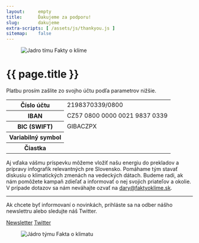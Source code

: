 ```yaml
---
layout:     empty
title:      Ďakujeme za podporu!
slug:       dakujeme
extra-scripts: [ /assets/js/thankyou.js ]
sitemap:    false
---
```

<div class="section">
    <div class="container clearfix">
        <figure class="d-none d-md-block float-right w-50 ml-4">
            <img src="/assets-local/team/fakta-tym.jpg" class="rounded w-100" alt="Jadro tímu Fakty o klíme"/>
        </figure>
        <h1>{{ page.title }}</h1>
        <div class="payment-box">
            <p class="lead">Platbu prosím zašlite zo svojho účtu podľa parametrov nižšie.</p>
            <table id="payment-table" class="lead">
            <tr>
                <th>Číslo účtu</th>
                <td>2198370339/0800</td>
            </tr>
            <tr>
                <th>IBAN</th>
                <td>CZ57 0800 0000 0021 9837 0339</td>
            </tr>
            <tr>
                <th>BIC (SWIFT)</th>
                <td>GIBACZPX</td>
            </tr>
            <tr>
                <th>Variabilný symbol</th>
                <td id="vs"></td>
            </tr>
            <tr>
                <th>Čiastka</th>
                <td><span id="amount"></span></td>
            </tr>
            </table>
        </div>
        <p class="lead">Aj vďaka vášmu príspevku môžeme vložiť našu energiu do prekladov a prípravy infografík relevantných pre Slovensko. Pomáhame tým stavať diskusiu o klimatických zmenách na vedeckých dátach. Budeme radi, ak nám pomôžete kampaň zdieľať a informovať o nej svojich priateľov a okolie. V prípade dotazov sa nám neváhajte ozvať na <a href="mailto:dary@faktyoklime.sk" title="Kontaktná adresa pre darcov">dary@faktyoklime.sk</a>.</p>
        <hr/>
        <p class="pb-2">Ak chcete byť informovaní o novinkách, prihláste sa na odber nášho newslettru alebo sledujte náš Twitter.</p>
        <a href="#newsletter-modal" class="btn btn-primary" id="newsletter-embed" data-toggle="modal" data-target="#newsletter-modal"><i class="fas fa-fw fa-envelope-open-text"></i> Newsletter</a>
        <a href="https://twitter.com/{{ site.twitter }}" target="_blank" class="btn btn-secondary"><i class="fab fa-fw fa-twitter"></i> Twitter</a>
        <figure class="d-md-none w-100 mt-2">
            <img src="/assets-local/team/fakta-tym.jpg" class="rounded w-100" alt="Jádro týmu Fakta o klimatu"/>
        </figure>
    </div>
</div>
